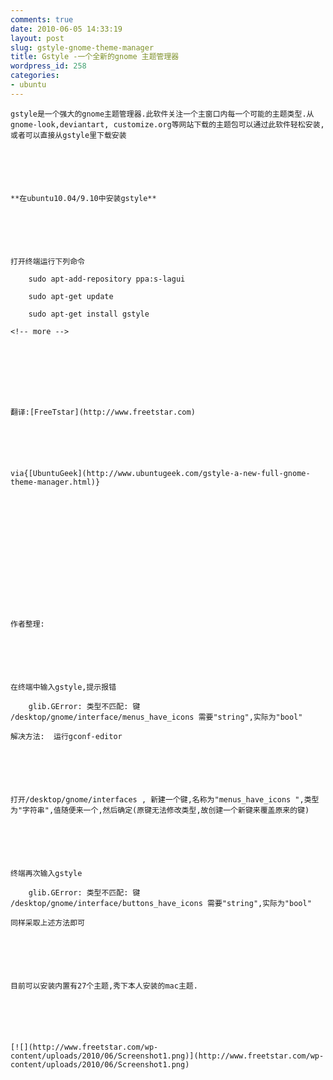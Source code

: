 ```yaml
---
comments: true
date: 2010-06-05 14:33:19
layout: post
slug: gstyle-gnome-theme-manager
title: Gstyle -一个全新的gnome 主题管理器
wordpress_id: 258
categories:
- ubuntu
---
```



	gstyle是一个强大的gnome主题管理器.此软件关注一个主窗口内每一个可能的主题类型.从gnome-look,deviantart, customize.org等网站下载的主题包可以通过此软件轻松安装,或者可以直接从gstyle里下载安装






	**在ubuntu10.04/9.10中安装gstyle**






	打开终端运行下列命令





> 
	
> 
> 
		sudo apt-add-repository ppa:s-lagui  

		sudo apt-get update  

		sudo apt-get install gstyle
	
> 
> 






	<!-- more -->  

	






	翻译:[FreeTstar](http://www.freetstar.com)






	via{[UbuntuGeek](http://www.ubuntugeek.com/gstyle-a-new-full-gnome-theme-manager.html)}






	  

	






	作者整理:






	在终端中输入gstyle,提示报错






	  

	





> 
	
> 
> 
		glib.GError: 类型不匹配: 键 /desktop/gnome/interface/menus_have_icons 需要"string",实际为"bool"
	
> 
> 






	  

	






	解决方法:  运行gconf-editor






	打开/desktop/gnome/interfaces , 新建一个键,名称为"menus_have_icons ",类型为"字符串",值随便来一个,然后确定(原键无法修改类型,故创建一个新键来覆盖原来的键)






	终端再次输入gstyle





> 
	
> 
> 
		glib.GError: 类型不匹配: 键 /desktop/gnome/interface/buttons_have_icons 需要"string",实际为"bool"
	
> 
> 






	同样采取上述方法即可






	目前可以安装内置有27个主题,秀下本人安装的mac主题.






	[![](http://www.freetstar.com/wp-content/uploads/2010/06/Screenshot1.png)](http://www.freetstar.com/wp-content/uploads/2010/06/Screenshot1.png)






	  

	






	  

	






	  

	





> 
	
> 
> 
		  

		
	
> 
> 
	
> 
> 
		  

		
	
> 
> 




